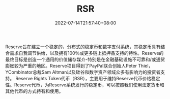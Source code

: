 ﻿---
weight: 
title: "RSR"
description: "Reserve旨在建立一个稳定的，分布式的稳定币和数字支付系统，其稳定币具有结合需求自我调节供给，以及拥有100％或更多链上抵押品支持的特性"
date: 2022-07-14T21:57:40+08:00
lastmod: 2022-07-14T16:45:40+08:00
draft: false
authors: ["浮尘"]
featuredImage: "rsr.webp"
link: "https://reserve.org/"
tags: ["数字代币","RSR"]
categories: ["navigation"]
navigation: ["数字代币"]
lightgallery: true
toc: true
pinned: false
recommend: false
recommend1: false
---
Reserve旨在建立一个稳定的，分布式的稳定币和数字支付系统，其稳定币具有结合需求自我调节供给，以及拥有100％或更多链上抵押品支持的特性。Reserve的最终目标是创造一个通用的价值储存媒介-特别是在金融基础设施不可靠和/或通货膨胀较为严重的地区。Reserve项目得到了PayPal联合创始人Peter Thiel，YCombinator总裁Sam Altman以及硅谷和数字资产领域众多有影响力的投资者支持。
Reserve Rights Token代币（RSR），主要用于维持Reserve代币价格稳定性。Reserve代币，为Reserve系统发行的稳定币，可以按照我们使用法定货币和其他代币的方式持有和使用。